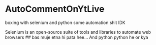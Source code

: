 # AutoCommentOnYtLive


boxing with selenium and python some automation shit IDK


Selenium is an open-source suite of tools and libraries to automate web browsers ## bas muje etna hi pata hee...
And python python he or kya
